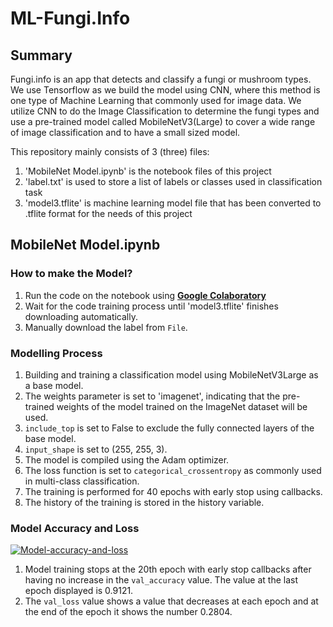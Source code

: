 # ML-Fungi.Info

## Summary

Fungi.info is an app that detects and classify a fungi or mushroom types. We use Tensorflow as we build the model using CNN, where this method is one type of Machine Learning that commonly used for image data. We utilize CNN to do the Image Classification to determine the fungi types and use a pre-trained model called MobileNetV3(Large) to cover a wide range of image classification and to have a small sized model.

This repository mainly consists of 3 (three) files:
1. 'MobileNet Model.ipynb' is the notebook files of this project
2. 'label.txt' is used to store a list of labels or classes used in classification task
3. 'model3.tflite' is machine learning model file that has been converted to .tflite format for the needs of this project

## MobileNet Model.ipynb

### How to make the Model?

1. Run the code on the notebook using <a href='https://colab.research.google.com/'>**Google Colaboratory**</a>
2. Wait for the code training process until 'model3.tflite' finishes downloading automatically.
3. Manually download the label from `File`.

### Modelling Process

1. Building and training a classification model using MobileNetV3Large as a base model.
2. The weights parameter is set to 'imagenet', indicating that the pre-trained weights of the model trained on the ImageNet dataset will be used.
3. `include_top` is set to False to exclude the fully connected layers of the base model.
4. `input_shape` is set to (255, 255, 3).
5. The model is compiled using the Adam optimizer.
6. The loss function is set to `categorical_crossentropy` as commonly used in multi-class classification.
7. The training is performed for 40 epochs with early stop using callbacks.
8. The history of the training is stored in the history variable.

### Model Accuracy and Loss

<a href="https://ibb.co.com/Brb4Zjv"><img src="https://i.ibb.co.com/1d1sqKB/Model-accuracy-and-loss.png" alt="Model-accuracy-and-loss" border="0"></a>

1. Model training stops at the 20th epoch with early stop callbacks after having no increase in the `val_accuracy` value. The value at the last epoch displayed is 0.9121.
2. The `val_loss` value shows a value that decreases at each epoch and at the end of the epoch it shows the number 0.2804.
